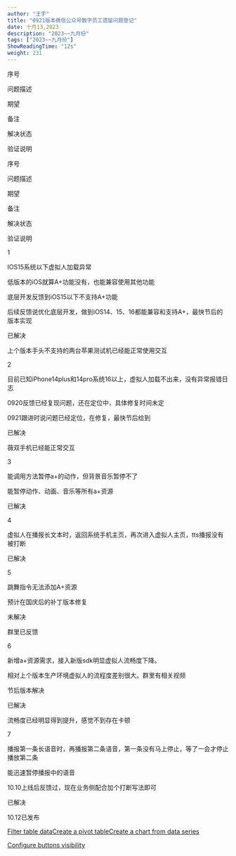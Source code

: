 ```yaml
---
author: "王宇"
title: "0921版本微信公众号数字员工遗留问题登记"
date: 十月13,2023
description: "2023~~九月份"
tags: ["2023~~九月份"]
ShowReadingTime: "12s"
weight: 231
---
```

序号

问题描述

期望

备注

解决状态

验证说明

序号

问题描述

期望

备注

解决状态

验证说明

1

IOS15系统以下虚拟人加载异常

低版本的iOS就算A+功能没有，也能兼容使用其他功能

底层开发反馈到iOS15以下不支持A+功能

后续反馈说优化底层开发，做到iOS14、15、16都能兼容和支持A+，最快节后的版本实现

已解决

上个版本手头不支持的两台苹果测试机已经能正常使用交互

2

目前已知iPhone14plus和14pro系统16以上，虚拟人加载不出来，没有异常报错日志

  

0920反馈已经复现问题，还在定位中，具体修复时间未定

0921跟进时说问题已经定位，在修复，最快节后给到

已解决

薇双手机已经能正常交互

3

能调用方法暂停a+的动作，但背景音乐暂停不了

能暂停动作、动画、音乐等所有a+资源

  

已解决

  

4

虚拟人在播报长文本时，返回系统手机主页，再次进入虚拟人主页，tts播报没有被打断

  

  

已解决

  

5

跳舞指令无法添加A+资源

  

预计在国庆后的补丁版本修复

未解决

群里已反馈

6

新增a+资源需求，接入新版sdk明显虚拟人流畅度下降。

  

相对上个版本生产环境虚拟人的流程度差别很大。群里有相关视频

节后版本解决

已解决

流畅度已经明显得到提升，感觉不到存在卡顿

7

播报第一条长语音时，再播报第二条语音，第一条没有马上停止，等了一会才停止播放第二条

能迅速暂停播报中的语音

10.10上线后反馈过，现在业务侧配合加个打断写法即可

已解决

10.12已发布

[Filter table data](#)[Create a pivot table](#)[Create a chart from data series](#)

[Configure buttons visibility](/users/tfac-settings.action)